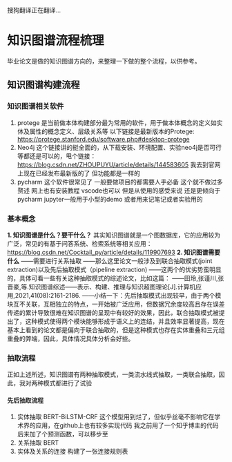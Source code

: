 搜狗翻译正在翻译... 
# 知识图谱流程梳理
毕业论文是做的知识图谱方向的，来整理一下做的整个流程，以供参考。
## 知识图谱构建流程
### 知识图谱相关软件
1. protege
   是当前做本体构建部分最为常用的软件，用于做本体概念的定义如实体及属性的概念定义、层级关系等
   以下链接是最新版本的Protege:
   https://protege.stanford.edu/software.php#desktop-protege
2. Neo4j
   这个链接讲的挺全面的，从下载安装、环境配置、实验neo4j是否可行等都还是可以的，甩个链接：
   https://blog.csdn.net/ZHOUPUYU/article/details/144583605
   我去到官网上现在已经发布最新版的了 但功能都是一样的
3. pycharm
   这个软件很常见了 一般要做项目的都需要人手必备 这个就不做过多赘述 网上也有安装教程
   vscode也可以 但是从使用的感受来说 还是更倾向于pycharm
   jupyter一般用于小型的demo 或者用来记笔记或者实验用的
### 基本概念
**1. 知识图谱是什么？要干什么？**
其实知识图谱就是一个图数据库，它的应用较为广泛，常见的有基于问答系统、检索系统等相关应用：
https://blog.csdn.net/Cocktail_py/article/details/119907693
**2. 知识图谱需要什么**
——需要进行关系抽取
——那么这里论文一般涉及到联合抽取模式(joint extraction)以及先后抽取模式（pipeline extraction)
——这两个的优劣势蛮明显的，具体可看一些有关这种抽取模式的综述论文，比如这篇：
——田玲,张谨川,张晋豪,等.知识图谱综述——表示、构建、推理与知识超图理论[J].计算机应用,2021,41(08):2161-2186.
——小结一下：先后抽取模式出现较早，由于两个模块互不关联，互相独立的特点，一开始被广泛应用，但数据冗余度较高且存在误差传递的累计导致很难在知识图谱的呈现中有较好的效果，因此，联合抽取模式被提出了，这种模式使得两个模块能够形成于语义上的连结，并且效率显著提高，现在基本上看到的论文都是偏向于联合抽取的，但是这种模式也存在实体重叠和三元组重叠的弊端，因此，具体情况具体分析会好些。
### 抽取流程
正如上述所述，知识图谱有两种抽取模式，一类流水线式抽取，一类联合抽取，因此，我对两种模式都进行了试验
#### 先后抽取流程
1. 实体抽取
BERT-BiLSTM-CRF
这个模型用到烂了，但似乎丝毫不影响它在学术界的应用，在github上也有较多实现代码
我之前用了一个知乎博主的代码 后来加了个预测函数，可以移步至
3. 关系抽取
BERT
5. 实体及关系的连接
构建了一张连接规则表
